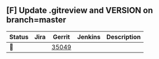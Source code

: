 [F] Update .gitreview and VERSION on branch=master
--------------------------------------------------

| Status | Jira | Gerrit | Jenkins | Description |
| ------ | ---- | ------ | ------- | ----------- |
| :hammer: | | [35049](https://gerrit.opencord.org/c/voltha-go/+/35049) | | |
